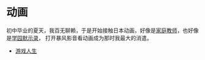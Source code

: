 # 动画

初中毕业的夏天，我百无聊赖，于是开始接触日本动画，好像是[家庭教师](https://bangumi.tv/subject/4562)，也好像是[学园默示录](https://bangumi.tv/subject/5647)，
打开暴风影音看动画成为那时我最大的消遣。

- [游戏人生](ngnl.md)